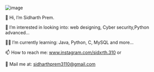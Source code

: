 ![image](https://user-images.githubusercontent.com/95079525/208937387-aec8f8d1-845e-4548-847e-b08dc56b2fa8.png)

👋 Hi, I’m Sidharth Prem.

👀 I’m interested in looking into: web designing, Cyber security,Python advanced...

👨‍💻 I’m currently learning: Java, Python, C, MySQL and more...

📫 How to reach me: www.instagram.com/sidxrth.310 or 

📧 Mail me at: sidharthprem3110@gmail.com 
